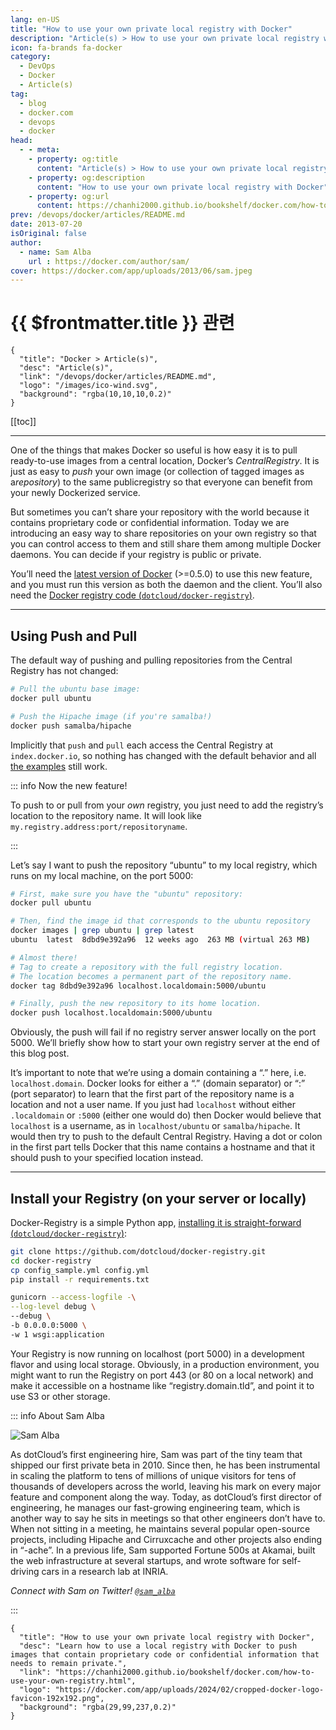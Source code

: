 ```yaml
---
lang: en-US
title: "How to use your own private local registry with Docker"
description: "Article(s) > How to use your own private local registry with Docker"
icon: fa-brands fa-docker
category:
  - DevOps
  - Docker
  - Article(s)
tag:
  - blog
  - docker.com
  - devops
  - docker
head:
  - - meta:
    - property: og:title
      content: "Article(s) > How to use your own private local registry with Docker"
    - property: og:description
      content: "How to use your own private local registry with Docker"
    - property: og:url
      content: https://chanhi2000.github.io/bookshelf/docker.com/how-to-use-your-own-registry.html
prev: /devops/docker/articles/README.md
date: 2013-07-20
isOriginal: false
author:
  - name: Sam Alba
    url : https://docker.com/author/sam/
cover: https://docker.com/app/uploads/2013/06/sam.jpeg
---
```


# {{ $frontmatter.title }} 관련

```component VPCard
{
  "title": "Docker > Article(s)",
  "desc": "Article(s)",
  "link": "/devops/docker/articles/README.md",
  "logo": "/images/ico-wind.svg",
  "background": "rgba(10,10,10,0.2)"
}
```

[[toc]]

---

<SiteInfo
  name="How to use your own private local registry with Docker"
  desc="Learn how to use a local registry with Docker to push images that contain proprietary code or confidential information that needs to remain private."
  url="https://docker.com/blog/how-to-use-your-own-registry"
  logo="https://docker.com/app/uploads/2024/02/cropped-docker-logo-favicon-192x192.png"
  preview="https://docker.com/app/uploads/2013/06/sam.jpeg"/>

One of the things that makes Docker so useful is how easy it is to pull ready-to-use images from a central location, Docker’s *CentralRegistry*. It is just as easy to *push* your own image (or collection of tagged images as a*repository*) to the same publicregistry so that everyone can benefit from your newly Dockerized service.

But sometimes you can’t share your repository with the world because it contains proprietary code or confidential information. Today we are introducing an easy way to share repositories on your own registry so that you can control access to them and still share them among multiple Docker daemons. You can decide if your registry is public or private.

You’ll need the [<VPIcon icon="fa-brands fa-docker"/>latest version of Docker](http://docs.docker.io/en/latest/installation/upgrading/) (>=0.5.0) to use this new feature, and you must run this version as both the daemon and the client. You’ll also need the [Docker registry code (<VPIcon icon="iconfont icon-github"/>`dotcloud/docker-registry`)](https://github.com/dotcloud/docker-registry).

---

## Using Push and Pull

The default way of pushing and pulling repositories from the Central Registry has not changed:

```sh
# Pull the ubuntu base image:
docker pull ubuntu

# Push the Hipache image (if you're samalba!)
docker push samalba/hipache
```

Implicitly that `push` and `pull` each access the Central Registry at `index.docker.io`, so nothing has changed with the default behavior and all [<VPIcon icon="fa-brands fa-docker"/>the examples](http://docs.docker.io/en/latest/examples/) still work.

::: info Now the new feature!

To push to or pull from your *own* registry, you just need to add the registry’s location to the repository name. It will look like `my.registry.address:port/repositoryname`.

:::

Let’s say I want to push the repository “ubuntu” to my local registry, which runs on my local machine, on the port 5000:

```sh
# First, make sure you have the "ubuntu" repository:
docker pull ubuntu

# Then, find the image id that corresponds to the ubuntu repository
docker images | grep ubuntu | grep latest
ubuntu  latest  8dbd9e392a96  12 weeks ago  263 MB (virtual 263 MB)

# Almost there!
# Tag to create a repository with the full registry location.
# The location becomes a permanent part of the repository name.
docker tag 8dbd9e392a96 localhost.localdomain:5000/ubuntu

# Finally, push the new repository to its home location.
docker push localhost.localdomain:5000/ubuntu
```

Obviously, the push will fail if no registry server answer locally on the port 5000. We’ll briefly show how to start your own registry server at the end of this blog post.

It’s important to note that we’re using a domain containing a “.” here, i.e. `localhost.domain`. Docker looks for either a “.” (domain separator) or “:” (port separator) to learn that the first part of the repository name is a location and not a user name. If you just had `localhost` without either `.localdomain` or `:5000` (either one would do) then Docker would believe that `localhost` is a username, as in `localhost/ubuntu` or `samalba/hipache`. It would then try to push to the default Central Registry. Having a dot or colon in the first part tells Docker that this name contains a hostname and that it should push to your specified location instead.

---

## Install your Registry (on your server or locally)

Docker-Registry is a simple Python app, [installing it is straight-forward (<VPIcon icon="iconfont icon-github"/>`dotcloud/docker-registry`)](https://github.com/dotcloud/docker-registry/blob/master/README.md):

```sh
git clone https://github.com/dotcloud/docker-registry.git
cd docker-registry
cp config_sample.yml config.yml
pip install -r requirements.txt

gunicorn --access-logfile -\
--log-level debug \
--debug \
-b 0.0.0.0:5000 \
-w 1 wsgi:application
```

Your Registry is now running on localhost (port 5000) in a development flavor and using local storage. Obviously, in a production environment, you might want to run the Registry on port 443 (or 80 on a local network) and make it accessible on a hostname like “registry.domain.tld”, and point it to use S3 or other storage.

::: info About Sam Alba

![Sam Alba](https://docker.com/app/uploads/2013/06/sam.jpeg)

As dotCloud’s first engineering hire, Sam was part of the tiny team that shipped our first private beta in 2010. Since then, he has been instrumental in scaling the platform to tens of millions of unique visitors for tens of thousands of developers across the world, leaving his mark on every major feature and component along the way. Today, as dotCloud’s first director of engineering, he manages our fast-growing engineering team, which is another way to say he sits in meetings so that other engineers don’t have to. When not sitting in a meeting, he maintains several popular open-source projects, including Hipache and Cirruxcache and other projects also ending in “-ache”. In a previous life, Sam supported Fortune 500s at Akamai, built the web infrastructure at several startups, and wrote software for self-driving cars in a research lab at INRIA.

*Connect with Sam on Twitter! [<VPIcon icon="fa-brands fa-x-twitter"/>`@sam_alba`](https://x.com/sam_alba)*

:::

<!-- TODO: add ARTICLE CARD -->
```component VPCard
{
  "title": "How to use your own private local registry with Docker",
  "desc": "Learn how to use a local registry with Docker to push images that contain proprietary code or confidential information that needs to remain private.",
  "link": "https://chanhi2000.github.io/bookshelf/docker.com/how-to-use-your-own-registry.html",
  "logo": "https://docker.com/app/uploads/2024/02/cropped-docker-logo-favicon-192x192.png",
  "background": "rgba(29,99,237,0.2)"
}
```
